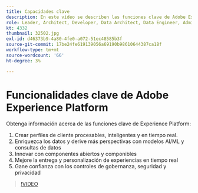 ```yaml
---
title: Capacidades clave
description: En este vídeo se describen las funciones clave de Adobe Experience Platform.
role: Leader, Architect, Developer, Data Architect, Data Engineer, Admin, User
kt: 4332
thumbnail: 32502.jpg
exl-id: d46373b9-4a80-4fe0-a072-51ec48585b3f
source-git-commit: 17be24fe619139056a69190b98610644387ca18f
workflow-type: tm+mt
source-wordcount: '66'
ht-degree: 3%

---
```


# Funcionalidades clave de Adobe Experience Platform

Obtenga información acerca de las funciones clave de Experience Platform:

1. Crear perfiles de cliente procesables, inteligentes y en tiempo real.
1. Enriquezca los datos y derive más perspectivas con modelos AI/ML y consultas de datos
1. Innovar con componentes abiertos y componibles
1. Mejore la entrega y personalización de experiencias en tiempo real
1. Gane confianza con los controles de gobernanza, seguridad y privacidad

>[!VIDEO](https://video.tv.adobe.com/v/32502?quality=12&learn=on)

